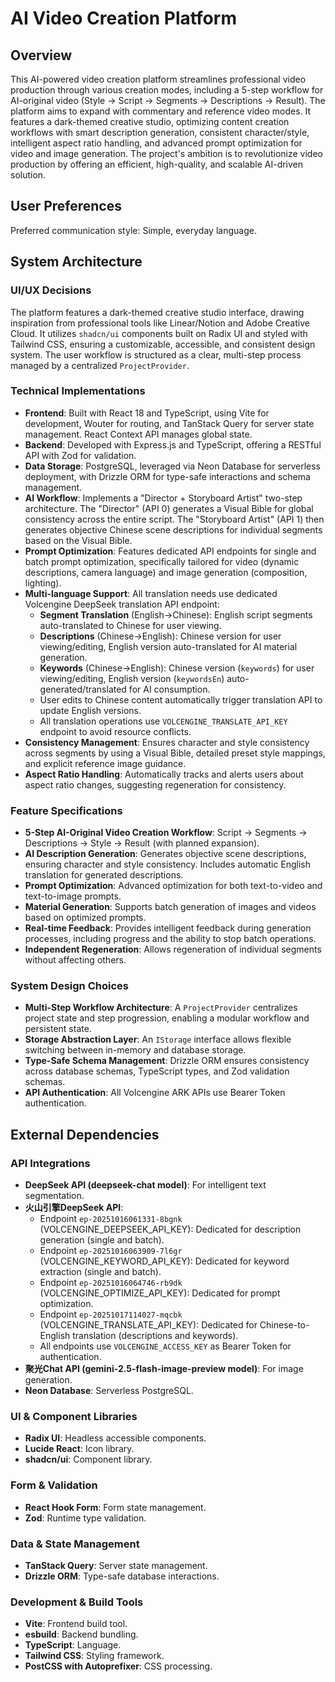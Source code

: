 # AI Video Creation Platform

## Overview

This AI-powered video creation platform streamlines professional video production through various creation modes, including a 5-step workflow for AI-original video (Style → Script → Segments → Descriptions → Result). The platform aims to expand with commentary and reference video modes. It features a dark-themed creative studio, optimizing content creation workflows with smart description generation, consistent character/style, intelligent aspect ratio handling, and advanced prompt optimization for video and image generation. The project's ambition is to revolutionize video production by offering an efficient, high-quality, and scalable AI-driven solution.

## User Preferences

Preferred communication style: Simple, everyday language.

## System Architecture

### UI/UX Decisions

The platform features a dark-themed creative studio interface, drawing inspiration from professional tools like Linear/Notion and Adobe Creative Cloud. It utilizes `shadcn/ui` components built on Radix UI and styled with Tailwind CSS, ensuring a customizable, accessible, and consistent design system. The user workflow is structured as a clear, multi-step process managed by a centralized `ProjectProvider`.

### Technical Implementations

-   **Frontend**: Built with React 18 and TypeScript, using Vite for development, Wouter for routing, and TanStack Query for server state management. React Context API manages global state.
-   **Backend**: Developed with Express.js and TypeScript, offering a RESTful API with Zod for validation.
-   **Data Storage**: PostgreSQL, leveraged via Neon Database for serverless deployment, with Drizzle ORM for type-safe interactions and schema management.
-   **AI Workflow**: Implements a "Director + Storyboard Artist" two-step architecture. The "Director" (API 0) generates a Visual Bible for global consistency across the entire script. The "Storyboard Artist" (API 1) then generates objective Chinese scene descriptions for individual segments based on the Visual Bible.
-   **Prompt Optimization**: Features dedicated API endpoints for single and batch prompt optimization, specifically tailored for video (dynamic descriptions, camera language) and image generation (composition, lighting).
-   **Multi-language Support**: All translation needs use dedicated Volcengine DeepSeek translation API endpoint:
    -   **Segment Translation** (English→Chinese): English script segments auto-translated to Chinese for user viewing.
    -   **Descriptions** (Chinese→English): Chinese version for user viewing/editing, English version auto-translated for AI material generation.
    -   **Keywords** (Chinese→English): Chinese version (`keywords`) for user viewing/editing, English version (`keywordsEn`) auto-generated/translated for AI consumption.
    -   User edits to Chinese content automatically trigger translation API to update English versions.
    -   All translation operations use `VOLCENGINE_TRANSLATE_API_KEY` endpoint to avoid resource conflicts.
-   **Consistency Management**: Ensures character and style consistency across segments by using a Visual Bible, detailed preset style mappings, and explicit reference image guidance.
-   **Aspect Ratio Handling**: Automatically tracks and alerts users about aspect ratio changes, suggesting regeneration for consistency.

### Feature Specifications

-   **5-Step AI-Original Video Creation Workflow**: Script → Segments → Descriptions → Style → Result (with planned expansion).
-   **AI Description Generation**: Generates objective scene descriptions, ensuring character and style consistency. Includes automatic English translation for generated descriptions.
-   **Prompt Optimization**: Advanced optimization for both text-to-video and text-to-image prompts.
-   **Material Generation**: Supports batch generation of images and videos based on optimized prompts.
-   **Real-time Feedback**: Provides intelligent feedback during generation processes, including progress and the ability to stop batch operations.
-   **Independent Regeneration**: Allows regeneration of individual segments without affecting others.

### System Design Choices

-   **Multi-Step Workflow Architecture**: A `ProjectProvider` centralizes project state and step progression, enabling a modular workflow and persistent state.
-   **Storage Abstraction Layer**: An `IStorage` interface allows flexible switching between in-memory and database storage.
-   **Type-Safe Schema Management**: Drizzle ORM ensures consistency across database schemas, TypeScript types, and Zod validation schemas.
-   **API Authentication**: All Volcengine ARK APIs use Bearer Token authentication.

## External Dependencies

### API Integrations

-   **DeepSeek API (deepseek-chat model)**: For intelligent text segmentation.
-   **火山引擎DeepSeek API**:
    -   Endpoint `ep-20251016061331-8bgnk` (VOLCENGINE_DEEPSEEK_API_KEY): Dedicated for description generation (single and batch).
    -   Endpoint `ep-20251016063909-7l6gr` (VOLCENGINE_KEYWORD_API_KEY): Dedicated for keyword extraction (single and batch).
    -   Endpoint `ep-20251016064746-rb9dk` (VOLCENGINE_OPTIMIZE_API_KEY): Dedicated for prompt optimization.
    -   Endpoint `ep-20251017114027-mqcbk` (VOLCENGINE_TRANSLATE_API_KEY): Dedicated for Chinese-to-English translation (descriptions and keywords).
    -   All endpoints use `VOLCENGINE_ACCESS_KEY` as Bearer Token for authentication.
-   **聚光Chat API (gemini-2.5-flash-image-preview model)**: For image generation.
-   **Neon Database**: Serverless PostgreSQL.

### UI & Component Libraries

-   **Radix UI**: Headless accessible components.
-   **Lucide React**: Icon library.
-   **shadcn/ui**: Component library.

### Form & Validation

-   **React Hook Form**: Form state management.
-   **Zod**: Runtime type validation.

### Data & State Management

-   **TanStack Query**: Server state management.
-   **Drizzle ORM**: Type-safe database interactions.

### Development & Build Tools

-   **Vite**: Frontend build tool.
-   **esbuild**: Backend bundling.
-   **TypeScript**: Language.
-   **Tailwind CSS**: Styling framework.
-   **PostCSS with Autoprefixer**: CSS processing.